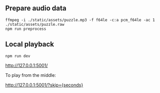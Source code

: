 ## Prepare audio data

```shell
ffmpeg -i ./static/assets/puzzle.mp3 -f f64le -c:a pcm_f64le -ac 1 ./static/assets/puzzle.raw
npm run preprocess
```

## Local playback

```shell
npm run dev
```

http://127.0.0.1:5001/

To play from the middle:

http://127.0.0.1:5001/?skip={seconds}

